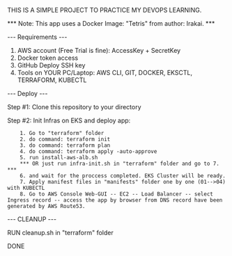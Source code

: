 THIS IS A SIMPLE PROJECT TO PRACTICE MY DEVOPS LEARNING.

*** Note: This app uses a Docker Image: "Tetris" from author: Irakai. ***

--- Requirements ---
1. AWS account (Free Trial is fine): AccessKey + SecretKey
2. Docker token access
3. GitHub Deploy SSH key
4. Tools on YOUR PC/Laptop: AWS CLI, GIT, DOCKER, EKSCTL, TERRAFORM, KUBECTL

--- Deploy ---

Step #1: Clone this repository to your directory

Step #2: Init Infras on EKS and deploy app:

        1. Go to "terraform" folder
        2. do command: terraform init
        3. do command: terraform plan
        4. do command: terraform apply -auto-approve
        5. run install-aws-alb.sh
        *** OR just run infra-init.sh in "terraform" folder and go to 7. ***
        6. and wait for the proccess completed. EKS Cluster will be ready.
        7. Apply manifest files in "manifests" folder one by one (01-->04) with KUBECTL
        8. Go to AWS Console Web-GUI -- EC2 -- Load Balancer -- select Ingress record -- access the app by browser from DNS record have been generated by AWS Route53.

--- CLEANUP ---

RUN cleanup.sh in "terraform" folder

DONE

